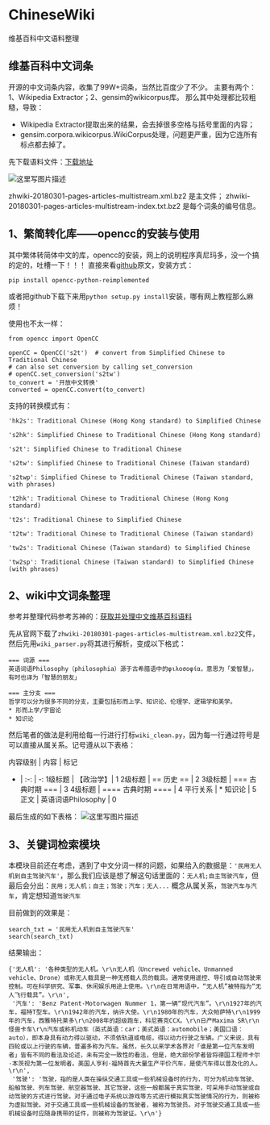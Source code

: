 # ChineseWiki
维基百科中文语料整理


## 维基百科中文词条
开源的中文词条内容，收集了99W+词条，当然比百度少了不少。
主要有两个：1、Wikipedia Extractor；2、gensim的wikicorpus库。
那么其中处理都比较粗糙，导致：

 - Wikipedia Extractor提取出来的结果，会去掉很多空格与括号里面的内容；
 - gensim.corpora.wikicorpus.WikiCorpus处理，问题更严重，因为它连所有标点都去掉了。

先下载语料文件：[下载地址](https://dumps.wikimedia.org/zhwiki/)

![这里写图片描述](https://github.com/mattzheng/ChineseWiki/blob/master/wiki.png?raw=true)

zhwiki-20180301-pages-articles-multistream.xml.bz2 是主文件；
zhwiki-20180301-pages-articles-multistream-index.txt.bz2 是每个词条的编号信息。



## 1、繁简转化库——opencc的安装与使用
其中繁体转简体中文的库，opencc的安装，网上的说明程序真尼玛多，没一个搞的定的，吐槽一下！！！
直接来看[github](https://github.com/yichen0831/opencc-python)原文，安装方式：

```
pip install opencc-python-reimplemented
```
或者把github下载下来用`python setup.py install`安装，哪有网上教程那么麻烦！

使用也不太一样：

```
from opencc import OpenCC 

openCC = OpenCC('s2t')  # convert from Simplified Chinese to Traditional Chinese
# can also set conversion by calling set_conversion
# openCC.set_conversion('s2tw')
to_convert = '开放中文转换'
converted = openCC.convert(to_convert)
```

支持的转换模式有：

```
'hk2s': Traditional Chinese (Hong Kong standard) to Simplified Chinese

's2hk': Simplified Chinese to Traditional Chinese (Hong Kong standard)

's2t': Simplified Chinese to Traditional Chinese

's2tw': Simplified Chinese to Traditional Chinese (Taiwan standard)

's2twp': Simplified Chinese to Traditional Chinese (Taiwan standard, with phrases)

't2hk': Traditional Chinese to Traditional Chinese (Hong Kong standard)

't2s': Traditional Chinese to Simplified Chinese

't2tw': Traditional Chinese to Traditional Chinese (Taiwan standard)

'tw2s': Traditional Chinese (Taiwan standard) to Simplified Chinese

'tw2sp': Traditional Chinese (Taiwan standard) to Simplified Chinese (with phrases)
```

## 2、wiki中文词条整理
参考并整理代码参考苏神的：[获取并处理中文维基百科语料](https://spaces.ac.cn/archives/4176/)

先从官网下载了`zhwiki-20180301-pages-articles-multistream.xml.bz2`文件，然后先用`wiki_parser.py`将其进行解析，变成以下格式：
```
=== 词源 ===
英语词语Philosophy（philosophia）源于古希腊语中的φιλοσοφία，意思为「爱智慧」，有时也译为「智慧的朋友」

=== 主分支 ===
哲学可以分为很多不同的分支，主要包括形而上学、知识论、伦理学、逻辑学和美学。
* 形而上学/宇宙论
* 知识论
```
然后笔者的做法是利用给每一行进行打标`wiki_clean.py`，因为每一行通过符号是可以直接从属关系。记号遵从以下表格：

内容级别 | 内容 | 标记  
- | :-: | -: 
1级标题 | 【政治学】| 1 
2级标题 | == 历史 ==  | 2 
3级标题 | === 古典时期 === | 3
4级标题 | ==== 古典时期 ==== | 4
平行关系 | * 知识论 | 5
正文 | 英语词语Philosophy | 0


最后生成的如下表格：
![这里写图片描述](https://github.com/mattzheng/ChineseWiki/blob/master/corpus.png?raw=true)


## 3、关键词检索模块
本模块目前还在考虑，遇到了中文分词一样的问题，如果给入的数据是：`'民用无人机到自主驾驶汽车'`，那么我们应该是想了解这句话里面的：`无人机;自主驾驶汽车`，但最后会分出：`民用；无人机；自主；驾驶；汽车；无人...`
概念从属关系，`驾驶汽车与汽车`，肯定想知道`驾驶汽车`

目前做到的效果是：

```
search_txt = '民用无人机到自主驾驶汽车'
search(search_txt)
```
结果输出：
```
{'无人机': '各种类型的无人机。\r\n无人机（Uncrewed vehicle、Unmanned vehicle、Drone）或称无人载具是一种无搭载人员的载具。通常使用遥控、导引或自动驾驶来控制。可在科学研究、军事、休闲娱乐用途上使用。\r\n在日常用语中，“无人机”被特指为“无人飞行载具”。\r\n',
 '汽车': 'Benz Patent-Motorwagen Nummer 1，第一辆“现代汽车”。\r\n1927年的汽车，福特T型车。\r\n1942年的汽车，纳许大使。\r\n1980年的汽车，大众帕萨特\r\n1999年的汽车，西雅特托莱多\r\n2008年的超级跑车，科尼赛克CCX。\r\n日产Maxima SR\r\n怪兽卡车\r\n汽车或称机动车（英式英语：car；美式英语：automobile；美国口语：auto），即本身具有动力得以驱动，不须依轨道或电缆，得以动力行驶之车辆。广义来说，具有四轮或以上行驶的车辆，普遍多称为汽车。虽然，长久以来学术各界对「谁是第一位汽车发明者」皆有不同的看法及论述，未有完全一致性的看法，但是，绝大部份学者皆将德国工程师卡尔·本茨视为第一位发明者。美国人亨利·福特首先大量生产平价汽车，是使汽车得以普及化的人。\r\n',
 '驾驶': '驾驶，指的是人类在操纵交通工具或一些机械设备时的行为，可分为机动车驾驶、船舶驾驶、列车驾驶、航空器驾驶、其它驾驶，这些一般都属于真实驾驶，可采用手动驾驶或自动驾驶的方式进行驾驶。对于通过电子系统以游戏等方式进行模拟真实驾驶情况的行为，则被称为虚拟驾驶。对于交通工具或一些机械设备的驾驶者，被称为驾驶员。对于驾驶交通工具或一些机械设备时应随身携带的证件，则被称为驾驶证。\r\n'}
```


